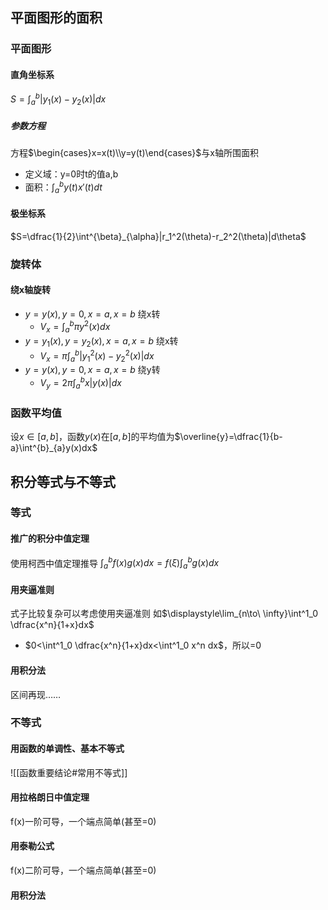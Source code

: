 ## 平面图形的面积
### 平面图形
#### 直角坐标系
$S=\int^{b}_{a}|y_1(x)-y_2(x)|dx$
##### 参数方程
方程$\begin{cases}x=x(t)\\y=y(t)\end{cases}$与x轴所围面积
- 定义域：y=0时t的值a,b
- 面积：$\int^{b}_{a}y(t)x'(t)dt$
#### 极坐标系
$S=\dfrac{1}{2}\int^{\beta}_{\alpha}|r_1^2(\theta)-r_2^2(\theta)|d\theta$
### 旋转体
#### 绕x轴旋转
- $y=y(x), y=0, x=a, x=b$ 绕x转
	- $V_x=\int^{b}_{a}\pi y^2(x)dx$
- $y=y_1(x), y=y_2(x), x=a, x=b$ 绕x转
	- $V_x=\pi\int^{b}_{a}|y_1^2(x)-y_2^2(x)|dx$
- $y=y(x), y=0, x=a, x=b$ 绕y转
	- $V_y=2\pi\int^{b}_{a}x|y(x)|dx$
### 函数平均值
设$x\in[a,b]$，函数$y(x)$在$[a,b]$的平均值为$\overline{y}=\dfrac{1}{b-a}\int^{b}_{a}y(x)dx$
## 积分等式与不等式
### 等式
#### 推广的积分中值定理
使用柯西中值定理推导
$\int^{b}_{a}f(x)g(x)dx=f(\xi)\int^{b}_{a}g(x)dx$
#### 用夹逼准则
式子比较复杂可以考虑使用夹逼准则
如$\displaystyle\lim_{n\to\ \infty}\int^1_0 \dfrac{x^n}{1+x}dx$
- $0<\int^1_0 \dfrac{x^n}{1+x}dx<\int^1_0 x^n dx$，所以=0
#### 用积分法
区间再现……
### 不等式
#### 用函数的单调性、基本不等式
![[函数重要结论#常用不等式]]
#### 用拉格朗日中值定理
f(x)一阶可导，一个端点简单(甚至=0)
#### 用泰勒公式
f(x)二阶可导，一个端点简单(甚至=0)
#### 用积分法


